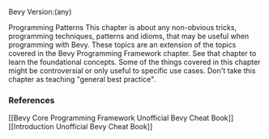 Bevy Version:(any)


Programming Patterns
This chapter is about any non-obvious tricks, programming techniques,
patterns and idioms, that may be useful when programming with Bevy.
These topics are an extension of the topics covered in the Bevy Programming
Framework chapter. See that chapter to learn the
foundational concepts.
Some of the things covered in this chapter might be controversial or only useful
to specific use cases. Don't take this chapter as teaching "general best
practice".

### References
[[Bevy Core Programming Framework  Unofficial Bevy Cheat Book]] [[Introduction  Unofficial Bevy Cheat Book]] 